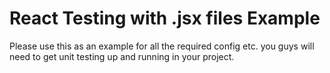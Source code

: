 # React Testing with .jsx files Example

Please use this as an example for all the required config etc.
you guys will need to get unit testing up and running in your
project.
